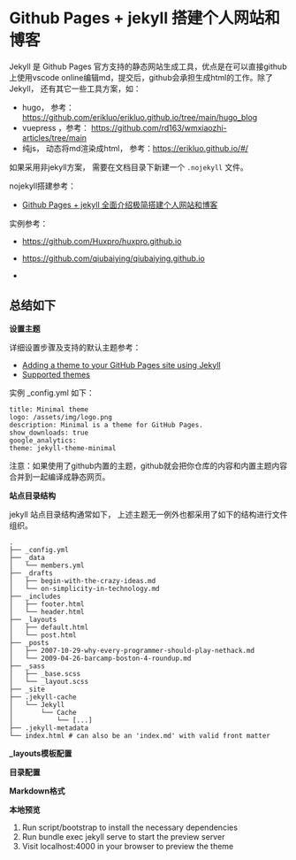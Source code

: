 # Github Pages + jekyll 搭建个人网站和博客


Jekyll 是 Github Pages 官方支持的静态网站生成工具，优点是在可以直接github上使用vscode online编辑md，提交后，github会承担生成html的工作。除了Jekyll， 还有其它一些工具方案，如：

- hugo， 参考：https://github.com/erikluo/erikluo.github.io/tree/main/hugo_blog
- vuepress ，参考： https://github.com/rd163/wmxiaozhi-articles/tree/main
- 纯js， 动态将md渲染成html， 参考：https://erikluo.github.io/#/

如果采用非jekyll方案， 需要在文档目录下新建一个 `.nojekyll` 文件。

nojekyll搭建参考：

- [Github Pages + jekyll 全面介绍极简搭建个人网站和博客](https://zhuanlan.zhihu.com/p/51240503)

实例参考：

- https://github.com/Huxpro/huxpro.github.io
- https://github.com/qiubaiying/qiubaiying.github.io

- []()

## 总结如下

**设置主题**

详细设置步骤及支持的默认主题参考：

- [Adding a theme to your GitHub Pages site using Jekyll](https://docs.github.com/en/pages/setting-up-a-github-pages-site-with-jekyll/adding-a-theme-to-your-github-pages-site-using-jekyll)
- [Supported themes](https://pages.github.com/themes/)

实例 _config.yml 如下：

```
title: Minimal theme
logo: /assets/img/logo.png
description: Minimal is a theme for GitHub Pages.
show_downloads: true
google_analytics:
theme: jekyll-theme-minimal
```

注意：如果使用了github内置的主题，github就会把你仓库的内容和内置主题内容合并到一起编译成静态网页。

**站点目录结构**

jekyll 站点目录结构通常如下， 上述主题无一例外也都采用了如下的结构进行文件组织。

```
.
├── _config.yml
├── _data
│   └── members.yml
├── _drafts
│   ├── begin-with-the-crazy-ideas.md
│   └── on-simplicity-in-technology.md
├── _includes
│   ├── footer.html
│   └── header.html
├── _layouts
│   ├── default.html
│   └── post.html
├── _posts
│   ├── 2007-10-29-why-every-programmer-should-play-nethack.md
│   └── 2009-04-26-barcamp-boston-4-roundup.md
├── _sass
│   ├── _base.scss
│   └── _layout.scss
├── _site
├── .jekyll-cache
│   └── Jekyll
│       └── Cache
│           └── [...]
├── .jekyll-metadata
└── index.html # can also be an 'index.md' with valid front matter
```


**_layouts模板配置**

**目录配置**

**Markdown格式**

**本地预览**

1. Run script/bootstrap to install the necessary dependencies
2. Run bundle exec jekyll serve to start the preview server
3. Visit localhost:4000 in your browser to preview the theme







